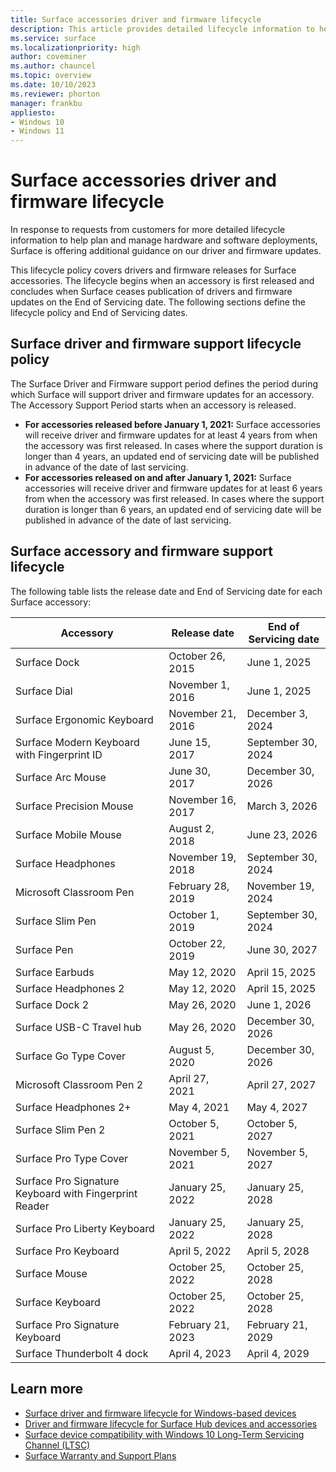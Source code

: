 ```yaml
---
title: Surface accessories driver and firmware lifecycle
description: This article provides detailed lifecycle information to help plan and manage deployment of Surface accessories. 
ms.service: surface
ms.localizationpriority: high
author: coveminer
ms.author: chauncel
ms.topic: overview
ms.date: 10/10/2023
ms.reviewer: phorton
manager: frankbu
appliesto:
- Windows 10
- Windows 11
---
```


# Surface accessories driver and firmware lifecycle

In response to requests from customers for more detailed lifecycle information to help plan and manage hardware and software deployments, Surface is offering additional guidance on our driver and firmware updates.

This lifecycle policy covers drivers and firmware releases for Surface accessories. The lifecycle begins when an accessory is first released and concludes when Surface ceases publication of drivers and firmware updates on the End of Servicing date. The following sections define the lifecycle policy and End of Servicing dates.

## Surface driver and firmware support lifecycle policy

The Surface Driver and Firmware support period defines the period during which Surface will support driver and firmware updates for an accessory. The Accessory Support Period starts when an accessory is released.

- **For accessories released before January 1, 2021:** Surface accessories will receive driver and firmware updates for at least 4 years from when the accessory was first released. In cases where the support duration is longer than 4 years, an updated end of servicing date will be published in advance of the date of last servicing.
- **For accessories released on and after January 1, 2021:** Surface accessories will receive driver and firmware updates for at least 6 years from when the accessory was first released. In cases where the support duration is longer than 6 years, an updated end of servicing date will be published in advance of the date of last servicing.

## Surface accessory and firmware support lifecycle

The following table lists the release date and End of Servicing date for each Surface accessory:

Accessory                                            | Release date        | End of Servicing date
-----------------------------------------------------|---------------------|---------------------
Surface Dock                                         | October 26, 2015    | June 1, 2025
Surface Dial                                         | November 1, 2016    | June 1, 2025
Surface Ergonomic Keyboard                           | November 21, 2016   | December 3, 2024
Surface Modern Keyboard with Fingerprint ID          | June 15, 2017       | September 30, 2024
Surface Arc Mouse                                    | June 30, 2017       | December 30, 2026
Surface Precision Mouse                              | November 16, 2017   | March 3, 2026
Surface Mobile Mouse                                 | August 2, 2018      | June 23, 2026
Surface Headphones                                   | November 19, 2018   | September 30, 2024
Microsoft Classroom Pen                              | February 28, 2019   | November 19, 2024
Surface Slim Pen                                     | October 1, 2019     | September 30, 2024
Surface Pen                                          | October 22, 2019    | June 30, 2027
Surface Earbuds                                      | May 12, 2020        | April 15, 2025
Surface Headphones 2                                 | May 12, 2020        | April 15, 2025
Surface Dock 2                                       | May 26, 2020        | June 1, 2026
Surface USB-C Travel hub                             | May 26, 2020        | December 30, 2026
Surface Go Type Cover                                | August 5, 2020      | December 30, 2026
Microsoft Classroom Pen 2                            | April 27, 2021      | April 27, 2027
Surface Headphones 2+                                | May 4, 2021         | May 4, 2027
Surface Slim Pen 2                                   | October 5, 2021     | October 5, 2027
Surface Pro Type Cover                               | November 5, 2021    | November 5, 2027
Surface Pro Signature Keyboard with Fingerprint Reader| January 25, 2022   | January 25, 2028
Surface Pro Liberty Keyboard                         | January 25, 2022    | January 25, 2028
Surface Pro Keyboard                             | April 5, 2022       | April 5, 2028
Surface Mouse                                        | October 25, 2022    | October 25, 2028
Surface Keyboard                                     | October 25, 2022    | October 25, 2028
Surface Pro Signature Keyboard                       | February 21, 2023   | February 21, 2029
Surface Thunderbolt 4 dock                           | April 4, 2023       | April 4, 2029

## Learn more

- [Surface driver and firmware lifecycle for Windows-based devices](surface-driver-firmware-lifecycle-support.md)
- [Driver and firmware lifecycle for Surface Hub devices and accessories](/surface-hub/surface-hub-driver-firmware-accessories-lifecycle)
- [Surface device compatibility with Windows 10 Long-Term Servicing Channel (LTSC)](surface-device-compatibility-with-windows-10-ltsc.md)
- [Surface Warranty and Support Plans](https://www.microsoft.com/surface/business/warranty-service-offerings-and-support)
